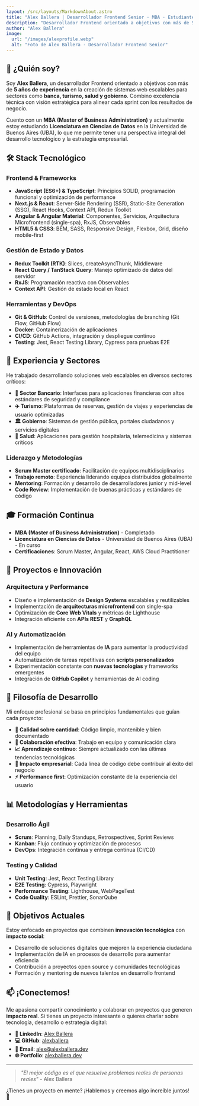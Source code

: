 ```yaml
---
layout: /src/layouts/MarkdownAbout.astro
title: "Alex Ballera | Desarrollador Frontend Senior · MBA · Estudiante de Licenciatura en Ciencias de Datos"
description: "Desarrollador Frontend orientado a objetivos con más de 5 años de experiencia. MBA y estudiante de Licenciatura en Ciencias de Datos en UBA. 🚀☕"
author: "Alex Ballera"
image:
  url: "/images/alexprofile.webp"
  alt: "Foto de Alex Ballera - Desarrollador Frontend Senior"
---
```


## <span class="bg-gradient-to-r from-riptide-400 to-mint-500 dark:to-mint-200 dark:from-riptide-300 text-transparent bg-clip-text">👋 ¿Quién soy?</span>

Soy **<span class="bg-gradient-to-r from-riptide-400 to-mint-500 dark:to-mint-200 dark:from-riptide-300 text-transparent bg-clip-text">Alex Ballera</span>**, un desarrollador Frontend orientado a objetivos con más de **<span class="bg-gradient-to-r from-riptide-400 to-mint-500 dark:to-mint-200 dark:from-riptide-300 text-transparent bg-clip-text">5 años de experiencia</span>** en la creación de sistemas web escalables para sectores como **<span class="bg-gradient-to-r from-riptide-400 to-mint-500 dark:to-mint-200 dark:from-riptide-300 text-transparent bg-clip-text">banca, turismo, salud y gobierno</span>**. Combino excelencia técnica con visión estratégica para alinear cada sprint con los resultados de negocio.

Cuento con un **<span class="bg-gradient-to-r from-riptide-400 to-mint-500 dark:to-mint-200 dark:from-riptide-300 text-transparent bg-clip-text">MBA (Master of Business Administration)</span>** y actualmente estoy estudiando **<span class="bg-gradient-to-r from-riptide-400 to-mint-500 dark:to-mint-200 dark:from-riptide-300 text-transparent bg-clip-text">Licenciatura en Ciencias de Datos</span>** en la Universidad de Buenos Aires (UBA), lo que me permite tener una perspectiva integral del desarrollo tecnológico y la estrategia empresarial.

## <span class="bg-gradient-to-r from-riptide-400 to-mint-500 dark:to-mint-200 dark:from-riptide-300 text-transparent bg-clip-text">🛠️ Stack Tecnológico</span>

### <span class="bg-gradient-to-r from-riptide-400 to-mint-500 dark:to-mint-200 dark:from-riptide-300 text-transparent bg-clip-text">Frontend & Frameworks</span>
- **JavaScript (ES6+) & TypeScript**: Principios SOLID, programación funcional y optimización de performance
- **Next.js & React**: Server-Side Rendering (SSR), Static-Site Generation (SSG), React Hooks, Context API, Redux Toolkit
- **Angular & Angular Material**: Componentes, Servicios, Arquitectura Microfrontend (single-spa), RxJS, Observables
- **HTML5 & CSS3**: BEM, SASS, Responsive Design, Flexbox, Grid, diseño mobile-first

### <span class="bg-gradient-to-r from-riptide-400 to-mint-500 dark:to-mint-200 dark:from-riptide-300 text-transparent bg-clip-text">Gestión de Estado y Datos</span>
- **Redux Toolkit (RTK)**: Slices, createAsyncThunk, Middleware
- **React Query / TanStack Query**: Manejo optimizado de datos del servidor
- **RxJS**: Programación reactiva con Observables
- **Context API**: Gestión de estado local en React

### <span class="bg-gradient-to-r from-riptide-400 to-mint-500 dark:to-mint-200 dark:from-riptide-300 text-transparent bg-clip-text">Herramientas y DevOps</span>
- **Git & GitHub**: Control de versiones, metodologías de branching (Git Flow, GitHub Flow)
- **Docker**: Containerización de aplicaciones
- **CI/CD**: GitHub Actions, integración y despliegue continuo
- **Testing**: Jest, React Testing Library, Cypress para pruebas E2E

## <span class="bg-gradient-to-r from-riptide-400 to-mint-500 dark:to-mint-200 dark:from-riptide-300 text-transparent bg-clip-text">💼 Experiencia y Sectores</span>

He trabajado desarrollando soluciones web escalables en diversos sectores críticos:

- **🏦 Sector Bancario**: Interfaces para aplicaciones financieras con altos estándares de seguridad y compliance
- **✈️ Turismo**: Plataformas de reservas, gestión de viajes y experiencias de usuario optimizadas
- **🏛️ Gobierno**: Sistemas de gestión pública, portales ciudadanos y servicios digitales
- **🏥 Salud**: Aplicaciones para gestión hospitalaria, telemedicina y sistemas críticos

### <span class="bg-gradient-to-r from-riptide-400 to-mint-500 dark:to-mint-200 dark:from-riptide-300 text-transparent bg-clip-text">Liderazgo y Metodologías</span>
- **Scrum Master certificado**: Facilitación de equipos multidisciplinarios
- **Trabajo remoto**: Experiencia liderando equipos distribuidos globalmente
- **Mentoring**: Formación y desarrollo de desarrolladores junior y mid-level
- **Code Review**: Implementación de buenas prácticas y estándares de código

## <span class="bg-gradient-to-r from-riptide-400 to-mint-500 dark:to-mint-200 dark:from-riptide-300 text-transparent bg-clip-text">🎓 Formación Continua</span>

- **MBA (Master of Business Administration)** - Completado
- **Licenciatura en Ciencias de Datos** - Universidad de Buenos Aires (UBA) - En curso
- **Certificaciones**: Scrum Master, Angular, React, AWS Cloud Practitioner

## <span class="bg-gradient-to-r from-riptide-400 to-mint-500 dark:to-mint-200 dark:from-riptide-300 text-transparent bg-clip-text">🚀 Proyectos e Innovación</span>

### <span class="bg-gradient-to-r from-riptide-400 to-mint-500 dark:to-mint-200 dark:from-riptide-300 text-transparent bg-clip-text">Arquitectura y Performance</span>
- Diseño e implementación de **Design Systems** escalables y reutilizables
- Implementación de **arquitecturas microfrontend** con single-spa
- Optimización de **Core Web Vitals** y métricas de Lighthouse
- Integración eficiente con **APIs REST** y **GraphQL**

### <span class="bg-gradient-to-r from-riptide-400 to-mint-500 dark:to-mint-200 dark:from-riptide-300 text-transparent bg-clip-text">AI y Automatización</span>
- Implementación de herramientas de **IA** para aumentar la productividad del equipo
- Automatización de tareas repetitivas con **scripts personalizados**
- Experimentación constante con **nuevas tecnologías** y frameworks emergentes
- Integración de **GitHub Copilot** y herramientas de AI coding

## <span class="bg-gradient-to-r from-riptide-400 to-mint-500 dark:to-mint-200 dark:from-riptide-300 text-transparent bg-clip-text">🌟 Filosofía de Desarrollo</span>

Mi enfoque profesional se basa en principios fundamentales que guían cada proyecto:

- **🎯 Calidad sobre cantidad**: Código limpio, mantenible y bien documentado
- **🤝 Colaboración efectiva**: Trabajo en equipo y comunicación clara
- **📈 Aprendizaje continuo**: Siempre actualizado con las últimas tendencias tecnológicas
- **💼 Impacto empresarial**: Cada línea de código debe contribuir al éxito del negocio
- **⚡ Performance first**: Optimización constante de la experiencia del usuario

## <span class="bg-gradient-to-r from-riptide-400 to-mint-500 dark:to-mint-200 dark:from-riptide-300 text-transparent bg-clip-text">📊 Metodologías y Herramientas</span>

### <span class="bg-gradient-to-r from-riptide-400 to-mint-500 dark:to-mint-200 dark:from-riptide-300 text-transparent bg-clip-text">Desarrollo Ágil</span>
- **Scrum**: Planning, Daily Standups, Retrospectives, Sprint Reviews
- **Kanban**: Flujo continuo y optimización de procesos
- **DevOps**: Integración continua y entrega continua (CI/CD)

### <span class="bg-gradient-to-r from-riptide-400 to-mint-500 dark:to-mint-200 dark:from-riptide-300 text-transparent bg-clip-text">Testing y Calidad</span>
- **Unit Testing**: Jest, React Testing Library
- **E2E Testing**: Cypress, Playwright
- **Performance Testing**: Lighthouse, WebPageTest
- **Code Quality**: ESLint, Prettier, SonarQube

## <span class="bg-gradient-to-r from-riptide-400 to-mint-500 dark:to-mint-200 dark:from-riptide-300 text-transparent bg-clip-text">🎯 Objetivos Actuales</span>

Estoy enfocado en proyectos que combinen **innovación tecnológica** con **impacto social**:

- Desarrollo de soluciones digitales que mejoren la experiencia ciudadana
- Implementación de IA en procesos de desarrollo para aumentar eficiencia
- Contribución a proyectos open source y comunidades tecnológicas
- Formación y mentoring de nuevos talentos en desarrollo frontend

## <span class="bg-gradient-to-r from-riptide-400 to-mint-500 dark:to-mint-200 dark:from-riptide-300 text-transparent bg-clip-text">📫 ¡Conectemos!</span>

Me apasiona compartir conocimiento y colaborar en proyectos que generen **impacto real**. Si tienes un proyecto interesante o quieres charlar sobre tecnología, desarrollo o estrategia digital:

- **💼 LinkedIn**: [Alex Ballera](https://linkedin.com/in/alexballera)
- **💻 GitHub**: [alexballera](https://github.com/alexballera)
- **📧 Email**: alex@alexballera.dev
- **🌐 Portfolio**: [alexballera.dev](https://alexballera.dev)

---

> *"El mejor código es el que resuelve problemas reales de personas reales"* - Alex Ballera

¿Tienes un proyecto en mente? ¡Hablemos y creemos algo increíble juntos! 🚀 
